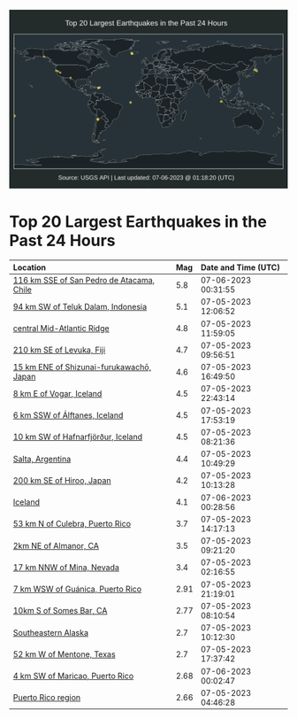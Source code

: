![Map](./map.png)

# Top 20 Largest Earthquakes in the Past 24 Hours

| Location | Mag | Date and Time (UTC) |
|:---|:---|:---|
| [116 km SSE of San Pedro de Atacama, Chile](https://earthquake.usgs.gov/earthquakes/eventpage/us6000kqca) | 5.8 | 07-06-2023 00:31:55 |
| [94 km SW of Teluk Dalam, Indonesia](https://earthquake.usgs.gov/earthquakes/eventpage/us6000kq79) | 5.1 | 07-05-2023 12:06:52 |
| [central Mid-Atlantic Ridge](https://earthquake.usgs.gov/earthquakes/eventpage/us6000kq7a) | 4.8 | 07-05-2023 11:59:05 |
| [210 km SE of Levuka, Fiji](https://earthquake.usgs.gov/earthquakes/eventpage/us6000kq6n) | 4.7 | 07-05-2023 09:56:51 |
| [15 km ENE of Shizunai-furukawachō, Japan](https://earthquake.usgs.gov/earthquakes/eventpage/us6000kq9p) | 4.6 | 07-05-2023 16:49:50 |
| [8 km E of Vogar, Iceland](https://earthquake.usgs.gov/earthquakes/eventpage/us6000kqbu) | 4.5 | 07-05-2023 22:43:14 |
| [6 km SSW of Álftanes, Iceland](https://earthquake.usgs.gov/earthquakes/eventpage/us6000kq9v) | 4.5 | 07-05-2023 17:53:19 |
| [10 km SW of Hafnarfjörður, Iceland](https://earthquake.usgs.gov/earthquakes/eventpage/us6000kq6a) | 4.5 | 07-05-2023 08:21:36 |
| [Salta, Argentina](https://earthquake.usgs.gov/earthquakes/eventpage/us6000kq6w) | 4.4 | 07-05-2023 10:49:29 |
| [200 km SE of Hiroo, Japan](https://earthquake.usgs.gov/earthquakes/eventpage/us6000kq6r) | 4.2 | 07-05-2023 10:13:28 |
| [Iceland](https://earthquake.usgs.gov/earthquakes/eventpage/us6000kqcb) | 4.1 | 07-06-2023 00:28:56 |
| [53 km N of Culebra, Puerto Rico](https://earthquake.usgs.gov/earthquakes/eventpage/pr2023186000) | 3.7 | 07-05-2023 14:17:13 |
| [2km NE of Almanor, CA](https://earthquake.usgs.gov/earthquakes/eventpage/nc73909066) | 3.5 | 07-05-2023 09:21:20 |
| [17 km NNW of Mina, Nevada](https://earthquake.usgs.gov/earthquakes/eventpage/nn00862138) | 3.4 | 07-05-2023 02:16:55 |
| [7 km WSW of Guánica, Puerto Rico](https://earthquake.usgs.gov/earthquakes/eventpage/pr71416388) | 2.91 | 07-05-2023 21:19:01 |
| [10km S of Somes Bar, CA](https://earthquake.usgs.gov/earthquakes/eventpage/nc73909051) | 2.77 | 07-05-2023 08:10:54 |
| [Southeastern Alaska](https://earthquake.usgs.gov/earthquakes/eventpage/ak0238jrzivg) | 2.7 | 07-05-2023 10:12:30 |
| [52 km W of Mentone, Texas](https://earthquake.usgs.gov/earthquakes/eventpage/tx2023nbiz) | 2.7 | 07-05-2023 17:37:42 |
| [4 km SW of Maricao, Puerto Rico](https://earthquake.usgs.gov/earthquakes/eventpage/pr71416398) | 2.68 | 07-06-2023 00:02:47 |
| [Puerto Rico region](https://earthquake.usgs.gov/earthquakes/eventpage/pr71416303) | 2.66 | 07-05-2023 04:46:28 |
